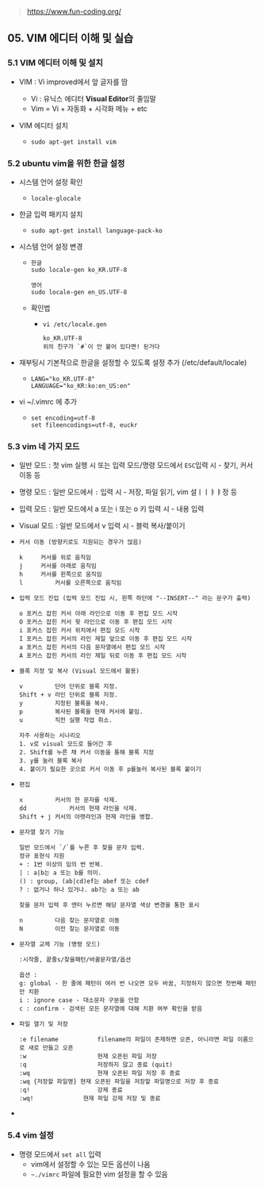 > https://www.fun-coding.org/



## 05. VIM 에디터 이해 및 실습

### 5.1 VIM 에디터 이해 및 설치

* VIM : Vi improved에서 앞 글자를 땀
  * Vi : 유닉스 에디터 **Visual Editor**의 줄임말
  * Vim = Vi + 자동화 + 시각화 메뉴 + etc

* VIM 에디터 설치

  * ```shell
    sudo apt-get install vim
    ```



### 5.2 ubuntu vim을 위한 한글 설정

* 시스템 언어 설정 확인

  * ```shell
    locale-glocale
    ```

* 한글 입력 패키지 설치

  * ```shell
    sudo apt-get install language-pack-ko
    ```

* 시스템 언어 설정 변경

  * ```shell
    한글
    sudo locale-gen ko_KR.UTF-8
    
    영어
    sudo locale-gen en_US.UTF-8
    ```

  * 확인법

    * ```shell
      vi /etc/locale.gen
      
      ko_KR.UTF-8 
      위의 친구가 `#`이 안 붙어 있다면! 된거다
      ```

* 재부팅시 기본적으로 한글을 설정할 수 있도록 설정 추가 (/etc/default/locale)

  * ```shell
    LANG="ko_KR.UTF-8"
    LANGUAGE="ko_KR:ko:en_US:en"
    ```

* vi ~/.vimrc 에 추가

  * ```shell
    set encoding=utf-8
    set fileencodings=utf-8, euckr
    ```



### 5.3 vim 네 가지 모드

* 일반 모드 : 첫 vim 실행 시 또는 입력 모드/명령 모드에서 `ESC`입력 시 - 찾기, 커서 이동 등

* 명령 모드 : 일반 모드에서 `:` 입력 시 - 저장, 파일 읽기, vim 설ㅣㅣㅑㅑ정 등

* 입력 모드 : 일반 모드에서 a 또는 i 또는 o 키 입력 시 - 내용 입력

* Visual 모드 : 일반 모드에서 v 입력 시 - 블럭 복사/붙이기

* ```shell
  커서 이동 (방향키로도 지원되는 경우가 많음)
  
  k		커서를 위로 움직임 
  j		커서를 아래로 움직임
  h		커서를 왼쪽으로 움직임
  l 		커서를 오른쪽으로 움직임
  ```

* ```shell
  입력 모드 진입 (입력 모드 진입 시, 왼쪽 하단에 "--INSERT--" 라는 문구가 출력)
  
  o 포커스 잡힌 커서 아래 라인으로 이동 후 편집 모드 시작
  O 포커스 잡힌 커서 윗 라인으로 이동 후 편집 모드 시작
  i 포커스 잡힌 커서 위치에서 편집 모드 시작
  I 포커스 잡힌 커서의 라인 제일 앞으로 이동 후 편집 모드 시작
  a 포커스 잡힌 커서의 다음 문자열에서 편집 모드 시작
  A 포커스 잡힌 커서의 라인 제일 뒤로 이동 후 편집 모드 시작
  ```

* ```shell
  블록 지정 및 복사 (Visual 모드에서 활용)
  
  v			단어 단위로 블록 지정.
  Shift + v	라인 단위로 블록 지정.
  y			지정된 블록을 복사.
  p			복사된 블록을 현재 커서에 붙임.
  u			직전 실행 작업 취소.
  
  자주 사용하는 시나리오
  1. v로 visual 모드로 들어간 후
  2. Shift를 누른 채 커서 이동을 통해 블록 지정
  3. y를 눌러 블록 복사
  4. 붙이기 필요한 곳으로 커서 이동 후 p를눌러 복사된 블록 붙이기
  ```

* ```shell
  편집
  
  x			커서의 한 문자를 삭제.
  dd			커서의 현재 라인을 삭제.
  Shift + j	커서의 아랫라인과 현재 라인을 병합.
  ```

* ```shell
  문자열 찾기 기능
  
  일반 모드에서 `/`를 누른 후 찾을 문자 입력.
  정규 표현식 지원
  + : 1번 이상의 임의 번 반복. 
  | : a|b는 a 또는 b를 의미.
  () : group, (ab|cd)ef는 abef 또는 cdef
  ? : 없거나 하나 있거나. ab?는 a 또는 ab
  
  찾을 문자 입력 후 엔터 누르면 해당 문자열 색상 변경을 통한 표시
  
  n			다음 찾는 문자열로 이동
  N			이전 찾는 문자열로 이동
  ```

* ```shell
  문자열 교체 기능 (명령 모드)
  
  :시작줄, 끝줄s/찾을패턴/바꿀문자열/옵션
  
  옵션 :
  g: global - 한 줄에 패턴이 여러 번 나오면 모두 바꿈, 지정하지 않으면 첫번째 패턴만 치환
  i : ignore case - 대소문자 구분을 안함
  c : confirm - 검색된 모든 문자열에 대해 치환 여부 확인을 받음
  ```

* ```shell
  파일 열기 및 저장
  
  :e filename			filename의 파일이 존재하면 오픈, 아니라면 파일 이름으로 새로 만들고 오픈
  :w					현재 오픈된 파일 저장
  :q					저장하지 않고 종료 (quit)
  :wq					현재 오픈된 파일 저장 후 종료
  :wq {저장할 파일명}	현재 오픈된 파일을 저장할 파일명으로 저장 후 종료
  :q!					강제 종료
  :wq!				현재 파일 강제 저장 및 종료
  ```

* 

### 5.4 vim 설정

* 명령 모드에서 `set all` 입력
  * vim에서 설정할 수 있는 모든 옵션이 나옴
  * `~./vimrc` 파일에 필요한 vim 설정을 할 수 있음